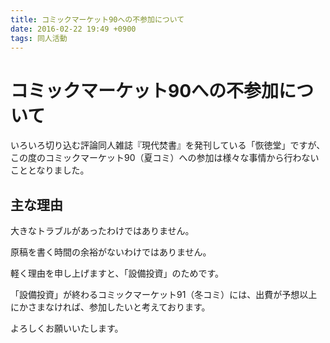 ```yaml
---
title: コミックマーケット90への不参加について
date: 2016-02-22 19:49 +0900
tags: 同人活動
---
```


# コミックマーケット90への不参加について

いろいろ切り込む評論同人雑誌『現代焚書』を発刊している「恢徳堂」ですが、この度のコミックマーケット90（夏コミ）への参加は様々な事情から行わないこととなりました。

## 主な理由

大きなトラブルがあったわけではありません。

原稿を書く時間の余裕がないわけではありません。

軽く理由を申し上げますと、「設備投資」のためです。

「設備投資」が終わるコミックマーケット91（冬コミ）には、出費が予想以上にかさまなければ、参加したいと考えております。

よろしくお願いいたします。

